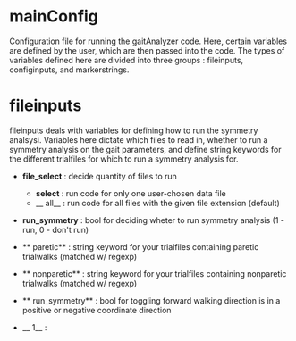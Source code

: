 # mainConfig

Configuration file for running the gaitAnalyzer code. Here, certain variables are defined by the user, which are then passed into
the code. The types of variables defined here are divided into three groups : fileinputs, configinputs, and markerstrings.

# fileinputs
fileinputs deals with variables for defining how to run the symmetry analsysi. Variables here dictate which files to read in, whether to run a symmetry analysis on the gait parameters, and define string keywords for the different trialfiles for which to run a symmetry analysis for.
 - **file_select** : decide quantity of files to run
   - __select__ :  run code for only one user-chosen data file
   - __ all__ : run code for all files with the given file extension (default)
 -  **run_symmetry** : bool for deciding wheter to run symmetry analysis (1 - run, 0 - don't run)
 -  ** paretic** : string keyword for your trialfiles containing paretic trialwalks (matched w/ regexp)
 -  ** nonparetic** : string keyword for your trialfiles containing nonparetic trialwalks (matched w/ regexp)

   





 -  ** run_symmetry** : bool for toggling forward walking direction is in a positive or negative coordinate direction
   - __ 1__ : 

